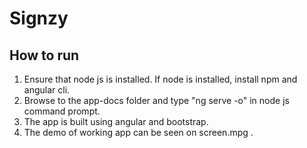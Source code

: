 # Signzy
## How to run
1. Ensure that node js is installed. If node is installed, install npm and angular cli.
2. Browse to the app-docs folder and type "ng serve -o" in node js command prompt.
3. The app is built using angular and bootstrap.
4. The demo of working app can be seen on screen.mpg .
